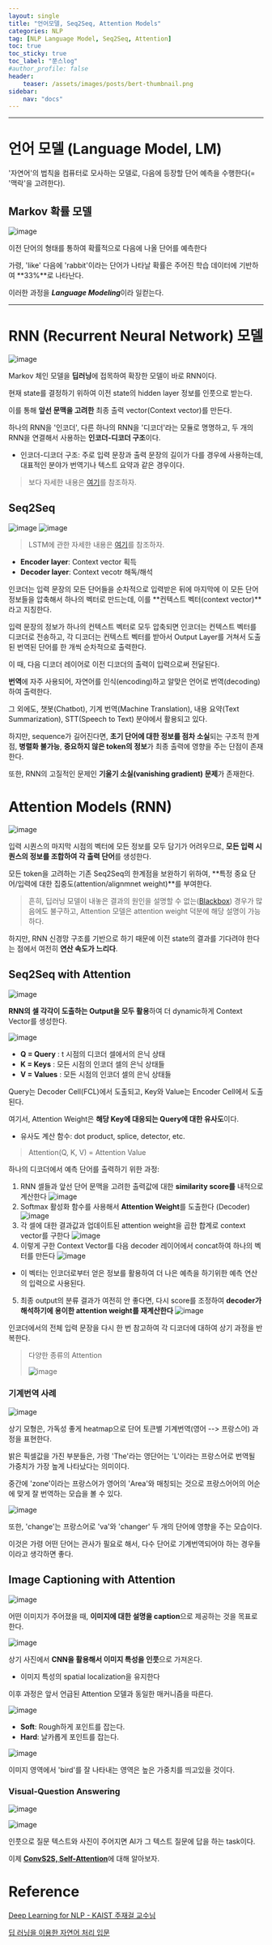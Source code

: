```yaml
---
layout: single
title: "언어모델, Seq2Seq, Attention Models"
categories: NLP
tag: [NLP Language Model, Seq2Seq, Attention]
toc: true
toc_sticky: true
toc_label: "쭌스log"
#author_profile: false
header:
    teaser: /assets/images/posts/bert-thumbnail.png
sidebar:
    nav: "docs"
---
```


****
# 언어 모델 (Language Model, LM)
'자연어'의 법칙을 컴퓨터로 모사하는 모델로, 다음에 등장할 단어 예측을 수행한다(= '맥락'을 고려한다).

## Markov 확률 모델
![image](https://user-images.githubusercontent.com/39285147/183536291-32897298-797e-4fd8-aac9-4bcc9ef3459e.png)

이전 단어의 형태를 통하여 확률적으로 다음에 나올 단어를 예측한다

가령, 'like' 다음에 'rabbit'이라는 단어가 나타날 확률은 주어진 학습 데이터에 기반하여 **33%**로 나타난다.

이러한 과정을 ***Language Modeling***이라 일컫는다.

****
# RNN (Recurrent Neural Network) 모델
![image](https://user-images.githubusercontent.com/39285147/183536890-b8d596a2-c3c0-4c90-8193-ac96f8b8cdb0.png)

Markov 체인 모델을 **딥러닝**에 접목하여 확장한 모델이 바로 RNN이다.

현재 state를 결정하기 위하여 이전 state의 hidden layer 정보를 인풋으로 받는다.

이를 통해 **앞선 문맥을 고려한** 최종 출력 vector(Context vector)를 만든다.

하나의 RNN을 '인코더', 다른 하나의 RNN을 '디코더'라는 모듈로 명명하고, 두 개의 RNN을 연결해서 사용하는 **인코더-디코더 구조**이다.
- 인코더-디코더 구조: 주로 입력 문장과 출력 문장의 길이가 다를 경우에 사용하는데, 대표적인 분야가 번역기나 텍스트 요약과 같은 경우이다.

> 보다 자세한 내용은 [여기](https://github.com/hchoi256/ai-terms/blob/main/README.md)를 참조하자.

## Seq2Seq
![image](https://user-images.githubusercontent.com/39285147/183537292-5cfe7c3f-d380-4e0c-aa20-266341ae5d9a.png)
![image](https://user-images.githubusercontent.com/39285147/185516796-59b5f330-c2b1-40c0-9bcb-14c43a31af03.png)

> LSTM에 관한 자세한 내용은 [여기](https://github.com/hchoi256/ai-terms/blob/main/README.md)를 참조하자.

- **Encoder layer**: Context vector 획득
- **Decoder layer**: Context vecotr 해독/해석

인코더는 입력 문장의 모든 단어들을 순차적으로 입력받은 뒤에 마지막에 이 모든 단어 정보들을 압축해서 하나의 벡터로 만드는데, 이를 **컨텍스트 벡터(context vector)**라고 지칭한다.

입력 문장의 정보가 하나의 컨텍스트 벡터로 모두 압축되면 인코더는 컨텍스트 벡터를 디코더로 전송하고, 각 디코더는 컨텍스트 벡터를 받아서 Output Layer를 거쳐서 도출된 번역된 단어를 한 개씩 순차적으로 출력한다.

이 때, 다음 디코더 레이어로 이전 디코더의 출력이 입력으로써 전달된다.

**번역**에 자주 사용되어, 자연어를 인식(encoding)하고 알맞은 언어로 번역(decoding)하여 출력한다.

그 외에도, 챗봇(Chatbot), 기계 번역(Machine Translation), 내용 요약(Text Summarization), STT(Speech to Text) 분야에서 활용되고 있다.

하지만, sequence가 길어진다면, **초기 단어에 대한 정보를 점차 소실**되는 구조적 한계점, **병렬화 불가능**, **중요하지 않은 token의 정보**가 최종 출력에 영향을 주는 단점이 존재한다.

또한, RNN의 고질적인 문제인 **기울기 소실(vanishing gradient) 문제**가 존재한다.

# Attention Models (RNN)
![image](https://user-images.githubusercontent.com/39285147/185522397-1fafee32-76bc-4cac-9d6c-cee081e341b1.png)

입력 시퀀스의 마지막 시점의 벡터에 모든 정보를 모두 담기가 어려우므로, **모든 입력 시퀀스의 정보를 조합하여 각 출력 단어**를 생성한다.

모든 token을 고려하는 기존 Seq2Seq의 한계점을 보완하기 위하여, **특정 중요 단어/입력에 대한 집중도(attention/alignmnet weight)**를 부여한다.

> 흔히, 딥러닝 모델이 내놓은 결과의 원인을 설명할 수 없는([Blackbox](https://github.com/hchoi256/ai-terms/blob/main/README.md)) 경우가 많음에도 불구하고, Attention 모델은 attention weight 덕분에 해당 설명이 가능하다.

하지만, RNN 신경망 구조를 기반으로 하기 때문에 이전 state의 결과를 기다려야 한다는 점에서 여전히 **연산 속도가 느리다**.

## Seq2Seq with Attention
![image](https://user-images.githubusercontent.com/39285147/183538147-9eb2a2cf-b06c-4994-9a3b-11a4013a6fc8.png)

**RNN의 셀 각각이 도출하는 Output을 모두 활용**하여 더 dynamic하게 Context Vector를 생성한다.

![image](https://user-images.githubusercontent.com/39285147/186281646-1f620a26-7a61-4e9a-81de-9dd9b88b75e2.png)

- **Q = Query** : t 시점의 디코더 셀에서의 은닉 상태
- **K = Keys** : 모든 시점의 인코더 셀의 은닉 상태들
- **V = Values** : 모든 시점의 인코더 셀의 은닉 상태들

Query는 Decoder Cell(FCL)에서 도출되고, Key와 Value는 Encoder Cell에서 도출된다.

여기서, Attention Weight은 **해당 Key에 대응되는 Query에 대한 유사도**이다.
- 유사도 계산 함수: dot product, splice, detector, etc.

> Attention(Q, K, V) = Attention Value

하나의 디코더에서 예측 단어를 출력하기 위한 과정:
1. RNN 셀들과 앞선 단어 문맥을 고려한 출력값에 대한 **similarity score를** 내적으로 계산한다 ![image](https://user-images.githubusercontent.com/39285147/187003190-a5e5a75b-94b1-4988-8ff0-29daffaa9720.png)
2. Softmax 활성화 함수를 사용해서 **Attention Weight**를 도출한다 (Decoder) ![image](https://user-images.githubusercontent.com/39285147/187003204-eadc8cd4-e9ff-4ec5-9aab-314068d13c78.png)
3. 각 셀에 대한 결과값과 업데이트된 attention weight을 곱한 합계로 context vector를 구한다 ![image](https://user-images.githubusercontent.com/39285147/187003217-418ae82e-e1be-42d7-976f-91731ec2c7ba.png)
4. 이렇게 구한 Context Vector를 다음 decoder 레이어에서 concat하여 하나의 벡터를 만든다 ![image](https://user-images.githubusercontent.com/39285147/187003264-2003a045-36bf-448b-a0a6-41e56b40d1e9.png)
- 이 벡터는 인코더로부터 얻은 정보를 활용하여 더 나은 예측을 하기위한 예측 연산의 입력으로 사용된다.
5. 최종 output의 분류 결과가 여전히 안 좋다면, 다시 score를 조정하여 **decoder가 해석하기에 용이한 attention weight를 재계산한다** ![image](https://user-images.githubusercontent.com/39285147/187003277-2a1148b9-72dc-4c2f-b1cc-c187de32e493.png)

인코더에서의 전체 입력 문장을 다시 한 번 참고하여 각 디코더에 대하여 상기 과정을 반복한다.

> 다양한 종류의 Attention
>
> ![image](https://user-images.githubusercontent.com/39285147/186280401-2314828d-877c-4056-b578-872f229e6b52.png)

### 기계번역 사례
![image](https://user-images.githubusercontent.com/39285147/186273750-3ecf29f3-289c-44aa-a345-afe3a325a265.png)

상기 모형은, 가독성 좋게 heatmap으로 단어 토큰별 기계번역(영어 --> 프랑스어) 과정을 표현한다.

밝은 픽셀값을 가진 부분들은, 가령 'The'라는 영단어는 'L'이라는 프랑스어로 번역될 가중치가 가장 높게 나타났다는 의미이다.

중간에 'zone'이라는 프랑스어가 영어의 'Area'와 매칭되는 것으로 프랑스어어의 어순에 맞게 잘 번역하는 모습을 볼 수 있다.

![image](https://user-images.githubusercontent.com/39285147/186274146-b9fedbd5-7b6e-40a0-ba57-9f1599e82001.png)

또한, 'change'는 프랑스어로 'va'와 'changer' 두 개의 단어에 영향을 주는 모습이다.

이것은 가령 어떤 단어는 관사가 필요로 해서, 다수 단어로 기계번역되어야 하는 경우들이라고 생각하면 좋다.

## Image Captioning with Attention
![image](https://user-images.githubusercontent.com/39285147/186275873-843f6307-9463-44c9-aab6-9c36fb97b0fb.png)

어떤 이미지가 주어졌을 때, **이미지에 대한 설명을 caption**으로 제공하는 것을 목표로 한다.

![image](https://user-images.githubusercontent.com/39285147/186276848-50615f64-ba96-491f-8848-7dea5a9f986f.png)

상기 사진에서 **CNN을 활용해서 이미지 특성을 인풋**으로 가져온다.
- 이미지 특성의 spatial localization을 유지한다

이후 과정은 앞서 언급된 Attention 모델과 동일한 매커니즘을 따른다.

![image](https://user-images.githubusercontent.com/39285147/186277826-5554b458-4ec2-49ad-8a88-338e2bf7c159.png)

- **Soft**: Rough하게 포인트를 잡는다.
- **Hard**: 날카롭게 포인트를 잡는다.

![image](https://user-images.githubusercontent.com/39285147/186278089-53f57436-b083-4e52-a259-532a5220aee7.png)

이미지 영역에서 'bird'를 잘 나타내는 영역은 높은 가중치를 띄고있을 것이다.

### Visual-Question Answering
![image](https://user-images.githubusercontent.com/39285147/186278538-5cc4ab6b-4deb-4821-a81d-a0dacf81207f.png)

![image](https://user-images.githubusercontent.com/39285147/186278341-8640156d-70f2-45d2-ae1c-110e1b6dbf21.png)

인풋으로 질문 텍스트와 사진이 주어지면 AI가 그 텍스트 질문에 답을 하는 task이다.

이제 [**ConvS2S, Self-Attention**](https://hchoi256.github.io/nlp/bert-3/)에 대해 알아보자.

# Reference
[Deep Learning for NLP - KAIST 주재걸 교수님](https://www.youtube.com/watch?v=JqkfT1s60cI&list=PLep-kTP3NkcOjOS1a30UNW-tH2FSoGYfg&index=1)

[딥 러닝을 이용한 자연어 처리 입문](https://wikidocs.net/22893)